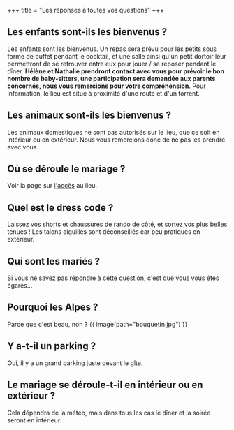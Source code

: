 +++
title = "Les réponses à toutes vos questions"
+++

## Les enfants sont-ils les bienvenus ?

Les enfants sont les bienvenus. Un repas sera prévu pour les petits sous forme de buffet pendant le cocktail, et une salle ainsi qu'un petit dortoir leur permettront de se retrouver entre eux pour jouer / se reposer pendant le dîner.
**Hélène et Nathalie prendront contact avec vous pour prévoir le bon nombre de baby-sitters, une participation sera demandée aux parents concernés, nous vous remercions pour votre compréhension**. Pour information, le lieu est situé à proximité d'une route et d'un torrent.

## Les animaux sont-ils les bienvenus ?

Les animaux domestiques ne sont pas autorisés sur le lieu, que ce soit en intérieur ou en extérieur. Nous vous remercions donc de ne pas les prendre avec vous.

## Où se déroule le mariage ?

Voir la page sur [l'accès](@/acces.md) au lieu.

## Quel est le dress code ?

Laissez vos shorts et chaussures de rando de côté, et sortez vos plus belles tenues ! Les talons aiguilles sont déconseillés car peu pratiques en extérieur.

## Qui sont les mariés ?

Si vous ne savez pas répondre à cette question, c'est que vous vous êtes égarés…

## Pourquoi les Alpes ?

Parce que c'est beau, non ?
{{ image(path="bouquetin.jpg") }}

## Y a-t-il un parking ?

Oui, il y a un grand parking juste devant le gîte.

## Le mariage se déroule-t-il en intérieur ou en extérieur ?

Cela dépendra de la météo, mais dans tous les cas le dîner et la soirée seront en intérieur.
